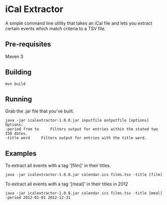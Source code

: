 iCal Extractor
==============

A simple command line utility that takes an iCal file and lets you extract certain events which match criteria to a TSV file.

Pre-requisites
--------------
Maven 3

Building
--------
	mvn build

Running
-------
Grab the .jar file that you've built.

	java -jar icalextractor-1.0.0.jar inputfile outputfile [options]
	Options: 
	-period from to 	Filters output for entries within the stated two ISO dates.
	-title word 	Filters output for entries with the title word.

Examples
--------
To extract all events with a tag '[film]' in their titles.

	java -jar icalextractor-1.0.0.jar calendar.ics films.tsv -title [film]
	
To extract all events with a tag '[meal]' in their titles in 2012 

	java -jar icalextractor-1.0.0.jar calendar.ics films.tsv -title [meal] -period 2012-01-01 2012-12-31	
